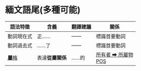 # 緬文語尾(多種可能)

|語法特徵|含義|翻譯建議|關係|
|-|-|-|-|
|動詞現在式|正……|——|標識首要動詞|
|動詞過去式|……了|——|標識首要動詞|
|[**屬**格](https://assets-hk.wikipali.org/pali-handbook/zh-Hans/declension/gen.html)|表達**從屬關係**|……的|[所有者 ➡ 所屬物<br>POS](https://assets-hk.wikipali.org/pali-handbook/zh-Hans/basic-relation/gen/gen-pos.html)|
